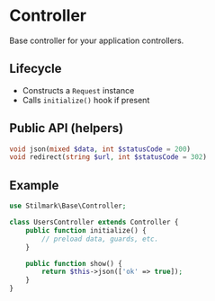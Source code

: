 # Controller

Base controller for your application controllers.

## Lifecycle
- Constructs a `Request` instance
- Calls `initialize()` hook if present

## Public API (helpers)
```php
void json(mixed $data, int $statusCode = 200)
void redirect(string $url, int $statusCode = 302)
```

## Example
```php
use Stilmark\Base\Controller;

class UsersController extends Controller {
    public function initialize() {
        // preload data, guards, etc.
    }

    public function show() {
        return $this->json(['ok' => true]);
    }
}
```
